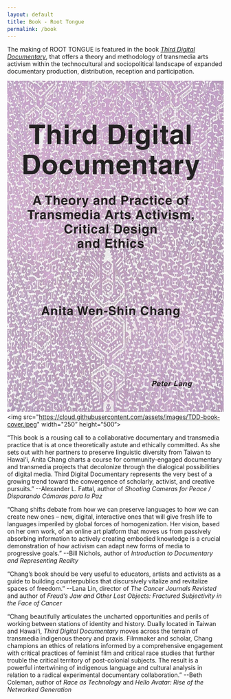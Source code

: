 ```yaml
---
layout: default
title: Book - Root Tongue
permalink: /book
---
```


The making of ROOT TONGUE is featured in the book [_Third Digital Documentary_](https://a.co/d/a7Gx68z), that offers a theory and methodology of transmedia arts activism within the technocultural and sociopolitical landscape of expanded documentary production, distribution, reception and participation.


![Third Digital Documentary Book Cover](/assets/images/TDD-book-cover.jpeg)
<img src="https://cloud.githubusercontent.com/assets/images/TDD-book-cover.jpeg" width="250” height=“500“>

 
“This book is a rousing call to a collaborative documentary and transmedia practice that is at once theoretically astute and ethically committed. As she sets out with her partners to preserve linguistic diversity from Taiwan to Hawai‘i, Anita Chang charts a course for community-engaged documentary and transmedia projects that decolonize through the dialogical possibilities of digital media. Third Digital Documentary represents the very best of a growing trend toward the convergence of scholarly, activist, and creative pursuits.” --Alexander L. Fattal, author of _Shooting Cameras for Peace / Disparando Cámaras para la Paz_


“Chang shifts debate from how we can preserve languages to how we can create new ones – new, digital, interactive ones that will give fresh life to languages imperiled by global forces of homogenization. Her vision, based on her own work, of an online art platform that moves us from passively absorbing information to actively creating embodied knowledge is a crucial demonstration of how activism can adapt new forms of media to progressive goals.” --Bill Nichols, author of _Introduction to Documentary and Representing Reality_


“Chang’s book should be very useful to educators, artists and activists as a guide to building counterpublics that discursively vitalize and revitalize spaces of freedom.” --Lana Lin, director of _The Cancer Journals Revisted_ and author of _Freud’s Jaw and Other Lost Objects: Fractured Subjectivity in the Face of Cancer_


“Chang beautifully articulates the uncharted opportunities and perils of working between stations of identity and history. Dually located in Taiwan and Hawai‘i, _Third Digital Documentary_ moves across the terrain of transmedia indigenous theory and praxis. Filmmaker and scholar, Chang champions an ethics of relations informed by a comprehensive engagement with critical practices of feminist film and critical race studies that further trouble the critical territory of post-colonial subjects. The result is a powerful intertwining of indigenous language and cultural analysis in relation to a radical experimental documentary collaboration.” --Beth Coleman, author of _Race as Technology_ and _Hello Avatar: Rise of the Networked Generation_

